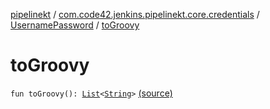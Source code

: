 [pipelinekt](../../index.md) / [com.code42.jenkins.pipelinekt.core.credentials](../index.md) / [UsernamePassword](index.md) / [toGroovy](./to-groovy.md)

# toGroovy

`fun toGroovy(): `[`List`](https://kotlinlang.org/api/latest/jvm/stdlib/kotlin.collections/-list/index.html)`<`[`String`](https://kotlinlang.org/api/latest/jvm/stdlib/kotlin/-string/index.html)`>` [(source)](https://github.com/code42/pipelinekt/tree/master/core/src/main/kotlin/com/code42/jenkins/pipelinekt/core/credentials/UsernamePassword.kt#L6)